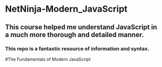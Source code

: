 # NetNinja-Modern_JavaScript

## This course helped me understand JavaScript in a much more thorough and detailed manner.
### This repo is a fantastic resource of information and syntax.

#The Fundamentals of Modern JavaScript
